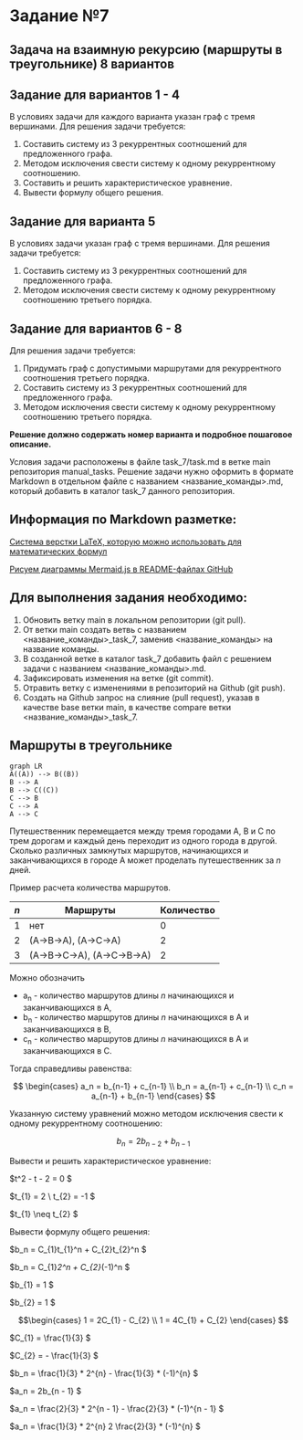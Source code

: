# Задание №7
## Задача на взаимную рекурсию (маршруты в треугольнике) 8 вариантов

## Задание для вариантов 1 - 4
В условиях задачи для каждого варианта указан граф с тремя вершинами. Для решения задачи требуется: 
1. Составить систему из 3 рекуррентных соотношений для предложенного графа.
2. Методом исключения свести систему к одному рекуррентному соотношению.
3. Составить и решить характеристическое уравнение.
4. Вывести формулу общего решения.

## Задание для варианта 5
В условиях задачи указан граф с тремя вершинами. Для решения задачи требуется:
1. Составить систему из 3 рекуррентных соотношений для предложенного графа.
2. Методом исключения свести систему к одному рекуррентному соотношению третьего порядка.

## Задание для вариантов 6 - 8
Для решения задачи требуется: 
1. Придумать граф с допустимыми маршрутами для рекуррентного соотношения третьего порядка.
2. Составить систему из 3 рекуррентных соотношений для предложенного графа.
3. Методом исключения свести систему к одному рекуррентному соотношению третьего порядка.

**Решение должно содержать номер варианта и подробное пошаговое описание.**

Условия задачи расположены в файле task_7/task.md в ветке main репозитория manual_tasks. 
Решение задачи нужно оформить в формате Markdown в отдельном файле с названием <название_команды>.md, который добавить в каталог task_7 данного репозитория.

## Информация по Markdown разметке:
[Система верстки LaTeX, которую можно использовать для математических формул](https://grammarware.net/text/syutkin/MathInLaTeX.pdf)

[Рисуем диаграммы Mermaid.js в README-файлах GitHub](https://habr.com/ru/articles/652867/)


## Для выполнения задания необходимо:
1. Обновить ветку main в локальном репозитории (git pull).
2. От ветки main создать ветвь с названием <название_команды>_task_7, заменив <название_команды> на название команды.
3. В созданной ветке в каталог task_7 добавить файл с решением задачи с названием <название_команды>.md.
4. Зафиксировать изменения на ветке (git commit).
5. Отравить ветку с изменениями в репозиторий на Github (git push).
6. Создать на Github запрос на слияние (pull request), указав в качестве base ветки main, в качестве compare ветки <название_команды>_task_7.
  
## Маршруты в треугольнике

```mermaid
graph LR
A((A)) --> B((B))
B --> A
B --> C((C))
C --> B
C --> A
A --> C
```

Путешественник перемещается между тремя городами A, B и C по трем дорогам и каждый день переходит из одного города в другой. Сколько различных замкнутых маршрутов, начинающихся и заканчивающихся в городе A может проделать путешественник за *n* дней.

Пример расчета количества маршрутов.

| *n* | Маршруты                   | Количество |
|-----|----------------------------|------------|
| 1   | нет                        | 0          |
| 2   | (A->B->A), (A->C->A)       | 2          |
| 3   | (A->B->C->A), (A->C->B->A) | 2          |

Можно обозначить
* a<sub>n</sub> - количество маршрутов длины *n* начинающихся и заканчивающихся 
в A,
* b<sub>n</sub> - количество маршрутов длины *n* начинающихся в A и 
заканчивающихся в B,
* c<sub>n</sub> - количество маршрутов длины *n* начинающихся в A и 
заканчивающихся в C.

Тогда справедливы равенства:

$$
\begin{cases}
a_n = b_{n-1} + c_{n-1}
\\
b_n = a_{n-1} + c_{n-1}
\\
c_n = a_{n-1} + b_{n-1}
\end{cases}
$$

Указанную систему уравнений можно методом исключения свести к одному рекуррентному соотношению:

$$
b_n = 2b_{n-2} + b_{n-1}
$$

Вывести и решить характеристическое уравнение:

$t^2 - t - 2 = 0 $

$t_{1} = 2  \ t_{2} = -1 $

$t_{1} \neq t_{2} $

Вывести формулу общего решения:

$b_n = С_{1}t_{1}^n + С_{2}t_{2}^n $

$b_n = С_{1}*2^n + С_{2}*(-1)^n $

$b_{1} = 1 $

$b_{2} = 1 $

$$\begin{cases}
1 = 2С_{1} - С_{2} \\ 
1 = 4С_{1} + С_{2} 
\end{cases} $$

$C_{1} = \frac{1}{3} $

$C_{2} = - \frac{1}{3} $

$b_n = \frac{1}{3} * 2^{n} - \frac{1}{3} * (-1)^{n} $

$a_n = 2b_{n - 1} $

$a_n = \frac{2}{3} * 2^{n - 1} - \frac{2}{3} * (-1)^{n - 1} $

$a_n = \frac{1}{3} * 2^{n} 2 \frac{2}{3} * (-1)^{n} $
